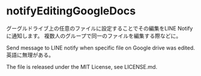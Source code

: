 # notifyEditingGoogleDocs
グーグルドライブ上の任意のファイルに設定することでその編集をLINE Notifyに通知します。
複数人のグループで同一のファイルを編集する際などに。

Send message to LINE notify when specific file on Google drive was edited.  
  英語に無理がある。

The file is released under the MIT License, see LICENSE.md.
